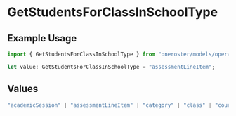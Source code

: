 # GetStudentsForClassInSchoolType

## Example Usage

```typescript
import { GetStudentsForClassInSchoolType } from "oneroster/models/operations";

let value: GetStudentsForClassInSchoolType = "assessmentLineItem";
```

## Values

```typescript
"academicSession" | "assessmentLineItem" | "category" | "class" | "course" | "demographics" | "enrollment" | "gradingPeriod" | "lineItem" | "org" | "resource" | "result" | "scoreScale" | "student" | "teacher" | "term" | "user" | "componentResource" | "courseComponent"
```